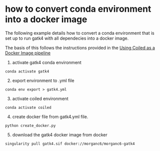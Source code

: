 # how to convert conda environment into a docker image


The following example details how to convert a conda environment that is set up to run gatk4 with all dependecies into a docker image.

The basis of this follows the instructions provided in the [Using Coiled as a Docker Image pipeline](https://towardsdatascience.com/converting-conda-pip-environments-into-docker-images-d02aa22e872c)


1. activate gatk4 conda environment
```
conda activate gatk4
```

2. export environment to .yml file
```
conda env export > gatk4.yml
```

3. activate coiled environment
```
conda activate coiled 
```

4. create docker file from gatk4.yml file.

```
python create_docker.py
```

5. download the gatk4 docker image from docker
```
singularity pull gatk4.sif docker://morganc6/morganc6-gatk4
```

